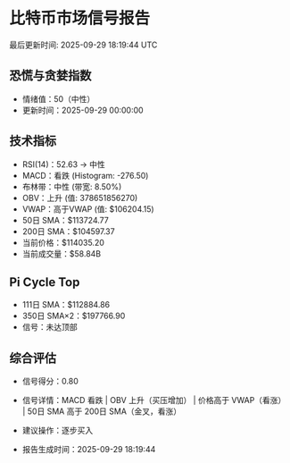 # 比特币市场信号报告

最后更新时间: 2025-09-29 18:19:44 UTC

## 恐慌与贪婪指数
- 情绪值：50（中性）
- 更新时间：2025-09-29 00:00:00

## 技术指标
- RSI(14)：52.63 → 中性
- MACD：看跌 (Histogram: -276.50)
- 布林带：中性 (带宽: 8.50%)
- OBV：上升 (值: 378651856270)
- VWAP：高于VWAP (值: $106204.15)
- 50日 SMA：$113724.77
- 200日 SMA：$104597.37
- 当前价格：$114035.20
- 当前成交量：$58.84B

## Pi Cycle Top
- 111日 SMA：$112884.86
- 350日 SMA×2：$197766.90
- 信号：未达顶部

## 综合评估
- 信号得分：0.80
- 信号详情：MACD 看跌 | OBV 上升（买压增加） | 价格高于 VWAP（看涨） | 50日 SMA 高于 200日 SMA（金叉，看涨）
- 建议操作：逐步买入

- 报告生成时间：2025-09-29 18:19:44